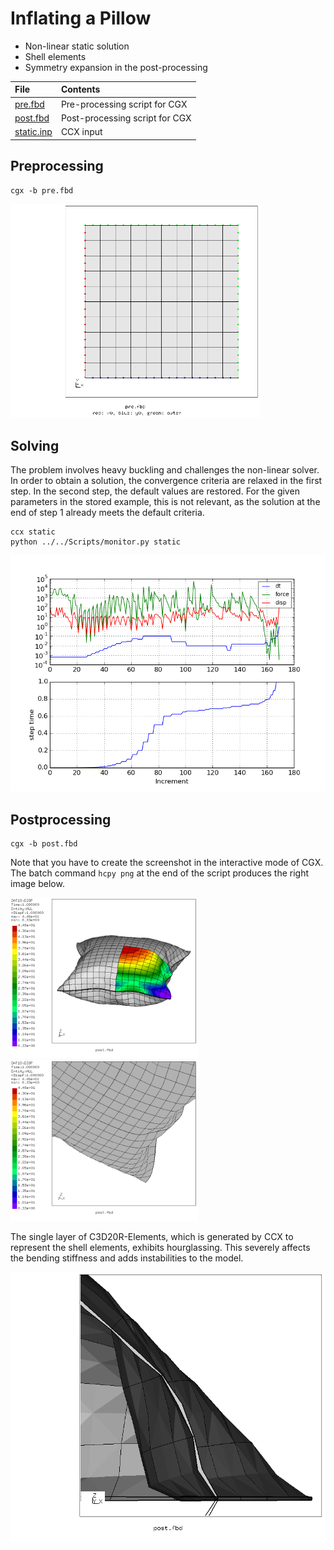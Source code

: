 # Inflating a Pillow
+ Non-linear static solution
+ Shell elements
+ Symmetry expansion in the post-processing

File                    | Contents    
 :-------------         | :-------------
 [pre.fbd](pre.fbd)     | Pre-processing script for CGX     
 [post.fbd](post.fbd)   | Post-processing script for CGX
 [static.inp](static.inp) | CCX input

## Preprocessing
```
cgx -b pre.fbd
```
<img src="sets.png" width="400">

## Solving
The problem involves heavy buckling and challenges the non-linear solver. In order to obtain a solution, the convergence criteria are relaxed in the first step. In the second step, the default values are restored. For the given parameters in the stored example, this is not relevant, as the solution at the end of step 1 already meets the default criteria.
```
ccx static
python ../../Scripts/monitor.py static
```
![static.png](static.png)

## Postprocessing
```
cgx -b post.fbd
```
Note that you have to create the screenshot in the interactive mode of CGX. The batch command `hcpy png` at the end of the script produces the right image below.

<img src="expanded2.png" width="300" title="interactive screenshot"> <img src="expanded.png" width="300" title="batch screenshot">

The single layer of C3D20R-Elements, which is generated by CCX to represent the shell elements, exhibits hourglassing. This severely affects the bending stiffness and adds instabilities to the model.

![cuty0.png](cuty0.png)
